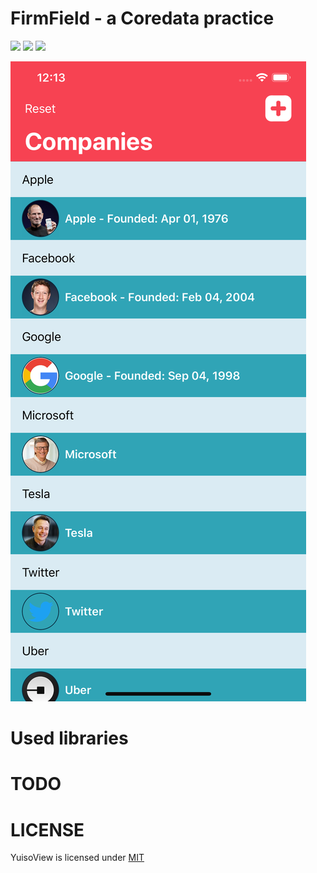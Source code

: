 # FirmField - a Coredata practice

![](https://img.shields.io/github/license/mashape/apistatus.svg)
![](https://img.shields.io/badge/platform-ios11.4%2B-orange.svg)
![](https://img.shields.io/badge/language-swift4.2-brightgreen.svg)

![screenshot](https://github.com/RenruiLiu/FirmField/blob/625026f6a1ae13cdd95e0b473281dbd0441707c0/screenshot.png)
# Used libraries

# TODO

# LICENSE
YuisoView is licensed under [MIT](https://github.com/RenruiLiu/YuisoView/blob/master/LICENSE)
